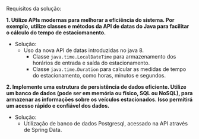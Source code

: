Requisitos da solução:

**1. Utilize APIs modernas para melhorar a eficiência do sistema. Por exemplo,
utilize classes e métodos da API de datas do Java para facilitar o cálculo do
tempo de estaciomanento.**
- Solução: 
  - Uso da nova API de datas introduzidas no java 8.
    - Classe `java.time.LocalDateTime` para armazenamento dos horários de entrada
e saída do estacionamento.
    - Classe `java.time.Duration` para calcular as medidas de tempo do estacionamento,
como horas, minutos e segundos.

**2. Implemente uma estrutura de persistência de dados eficiente. Utilize um banco
de dados (pode ser em memória ou físico, SQL ou NoSQL), para armazenar as informações
sobre os veículos estacionados. Isso permitirá um acesso rápido e confiável dos dados.**
- Solução:
  - Utilização de banco de dados Postgresql, acessado na API através de Spring Data.  